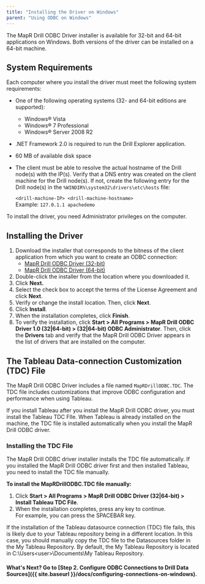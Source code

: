 ```yaml
---
title: "Installing the Driver on Windows"
parent: "Using ODBC on Windows"
---
```

The MapR Drill ODBC Driver installer is available for 32-bit and 64-bit
applications on Windows. Both versions of the driver can be installed on a 64-bit
machine.

##  System Requirements

Each computer where you install the driver must meet the following system
requirements:

  * One of the following operating systems (32- and 64-bit editions are supported):
    * Windows® Vista
    * Windows® 7 Professional
    * Windows® Server 2008 R2
  * .NET Framework 2.0 is required to run the Drill Explorer application.
  * 60 MB of available disk space
  * The client must be able to resolve the actual hostname of the Drill node(s) with the IP(s). Verify that a DNS entry was created on the client machine for the Drill node(s). If not, create the following entry for the Drill node(s) in the `%WINDIR%\system32\drivers\etc\hosts` file:
    
    `<drill-machine-IP> <drill-machine-hostname>`  
    Example: `127.0.1.1 apachedemo`

To install the driver, you need Administrator privileges on the computer.

## Installing the Driver

  1. Download the installer that corresponds to the bitness of the client application from which you want to create an ODBC connection:
     * [MapR Drill ODBC Driver (32-bit)](http://package.mapr.com/tools/MapR-ODBC/MapR_Drill/MapRDrill_odbc_v0.08.1.0618/MapRDrillODBC32.msi)
     * [MapR Drill ODBC Driver (64-bit)](http://package.mapr.com/tools/MapR-ODBC/MapR_Drill/MapRDrill_odbc_v0.08.1.0618/MapRDrillODBC64.msi)
  2. Double-click the installer from the location where you downloaded it.
  3. Click **Next.**
  4. Select the check box to accept the terms of the License Agreement and click **Next**.
  5. Verify or change the install location. Then, click **Next**.
  6. Click **Install**.
  7. When the installation completes, click **Finish**.
  8. To verify the installation, click **Start > All Programs > MapR Drill ODBC Driver 1.0 (32|64-bit) > (32|64-bit) ODBC Administrator**. Then, click the **Drivers** tab and verify that the MapR Drill ODBC Driver appears in the list of drivers that are installed on the computer.

## The Tableau Data-connection Customization (TDC) File

The MapR Drill ODBC Driver includes a file named `MapRDrillODBC.TDC`. The TDC
file includes customizations that improve ODBC configuration and performance
when using Tableau.

If you install Tableau after you install the MapR Drill ODBC driver, you must
install the Tableau TDC FIle. When Tableau is already installed on the
machine, the TDC file is installed automatically when you install the MapR Drill ODBC driver.

### Installing the TDC File
The MapR Drill ODBC driver installer installs the TDC file automatically. If you installed the MapR Drill ODBC driver first and then installed Tableau, you need to install the TDC file manually. 

**To install the MapRDrillODBC.TDC file manually:**

  1. Click **Start > All Programs > MapR Drill ODBC Driver <version> (32|64-bit) > Install Tableau TDC File**. 
  2. When the installation completes, press any key to continue.   
For example, you can press the SPACEBAR key.

If the installation of the Tableau datasource connection (TDC) file fails, this is likely due to your Tableau repository being in a different location.  In this case, you should manually copy the TDC file to the Datasources folder in the My Tableau Repository. By default, the My Tableau Repository is located in C:\Users\<user>\Documents\My Tableau Repository.


#### What's Next? Go to [Step 2. Configure ODBC Connections to Drill Data Sources]({{ site.baseurl }}/docs/configuring-connections-on-windows).
